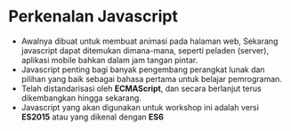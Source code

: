 # Perkenalan Javascript

* Awalnya dibuat untuk membuat animasi pada halaman web, Sekarang javascript dapat ditemukan dimana-mana, seperti peladen (server), aplikasi mobile bahkan dalam jam tangan pintar.
* Javascript penting bagi banyak pengembang perangkat lunak dan pilihan yang baik sebagai bahasa pertama untuk belajar pemrograman.
* Telah distandarisasi oleh **ECMAScript**, dan secara berlanjut terus dikembangkan hingga sekarang.
* Javascript yang akan digunakan untuk workshop ini adalah versi **ES2015** atau yang dikenal dengan **ES6**